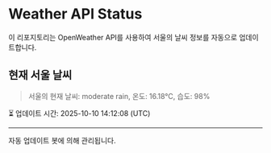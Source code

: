 
# Weather API Status

이 리포지토리는 OpenWeather API를 사용하여 서울의 날씨 정보를 자동으로 업데이트합니다.

## 현재 서울 날씨
> 서울의 현재 날씨: moderate rain, 온도: 16.18°C, 습도: 98%

⏳ 업데이트 시간: 2025-10-10 14:12:08 (UTC)

---
자동 업데이트 봇에 의해 관리됩니다.

